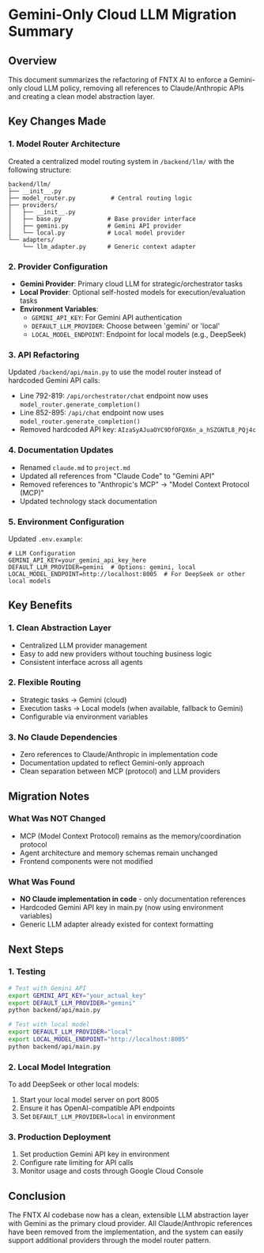 # Gemini-Only Cloud LLM Migration Summary

## Overview
This document summarizes the refactoring of FNTX AI to enforce a Gemini-only cloud LLM policy, removing all references to Claude/Anthropic APIs and creating a clean model abstraction layer.

## Key Changes Made

### 1. Model Router Architecture
Created a centralized model routing system in `/backend/llm/` with the following structure:
```
backend/llm/
├── __init__.py
├── model_router.py          # Central routing logic
├── providers/
│   ├── __init__.py
│   ├── base.py             # Base provider interface
│   ├── gemini.py           # Gemini API provider
│   └── local.py            # Local model provider
└── adapters/
    └── llm_adapter.py      # Generic context adapter
```

### 2. Provider Configuration
- **Gemini Provider**: Primary cloud LLM for strategic/orchestrator tasks
- **Local Provider**: Optional self-hosted models for execution/evaluation tasks
- **Environment Variables**:
  - `GEMINI_API_KEY`: For Gemini API authentication
  - `DEFAULT_LLM_PROVIDER`: Choose between 'gemini' or 'local'
  - `LOCAL_MODEL_ENDPOINT`: Endpoint for local models (e.g., DeepSeek)

### 3. API Refactoring
Updated `/backend/api/main.py` to use the model router instead of hardcoded Gemini API calls:
- Line 792-819: `/api/orchestrator/chat` endpoint now uses `model_router.generate_completion()`
- Line 852-895: `/api/chat` endpoint now uses `model_router.generate_completion()`
- Removed hardcoded API key: `AIzaSyAJuaOYC9DfOFQX6n_a_hSZGNTL8_PQj4c`

### 4. Documentation Updates
- Renamed `claude.md` to `project.md`
- Updated all references from "Claude Code" to "Gemini API"
- Removed references to "Anthropic's MCP" → "Model Context Protocol (MCP)"
- Updated technology stack documentation

### 5. Environment Configuration
Updated `.env.example`:
```env
# LLM Configuration
GEMINI_API_KEY=your_gemini_api_key_here
DEFAULT_LLM_PROVIDER=gemini  # Options: gemini, local
LOCAL_MODEL_ENDPOINT=http://localhost:8005  # For DeepSeek or other local models
```

## Key Benefits

### 1. Clean Abstraction Layer
- Centralized LLM provider management
- Easy to add new providers without touching business logic
- Consistent interface across all agents

### 2. Flexible Routing
- Strategic tasks → Gemini (cloud)
- Execution tasks → Local models (when available, fallback to Gemini)
- Configurable via environment variables

### 3. No Claude Dependencies
- Zero references to Claude/Anthropic in implementation code
- Documentation updated to reflect Gemini-only approach
- Clean separation between MCP (protocol) and LLM providers

## Migration Notes

### What Was NOT Changed
- MCP (Model Context Protocol) remains as the memory/coordination protocol
- Agent architecture and memory schemas remain unchanged
- Frontend components were not modified

### What Was Found
- **NO Claude implementation in code** - only documentation references
- Hardcoded Gemini API key in main.py (now using environment variables)
- Generic LLM adapter already existed for context formatting

## Next Steps

### 1. Testing
```bash
# Test with Gemini API
export GEMINI_API_KEY="your_actual_key"
export DEFAULT_LLM_PROVIDER="gemini"
python backend/api/main.py

# Test with local model
export DEFAULT_LLM_PROVIDER="local"
export LOCAL_MODEL_ENDPOINT="http://localhost:8005"
python backend/api/main.py
```

### 2. Local Model Integration
To add DeepSeek or other local models:
1. Start your local model server on port 8005
2. Ensure it has OpenAI-compatible API endpoints
3. Set `DEFAULT_LLM_PROVIDER=local` in environment

### 3. Production Deployment
1. Set production Gemini API key in environment
2. Configure rate limiting for API calls
3. Monitor usage and costs through Google Cloud Console

## Conclusion
The FNTX AI codebase now has a clean, extensible LLM abstraction layer with Gemini as the primary cloud provider. All Claude/Anthropic references have been removed from the implementation, and the system can easily support additional providers through the model router pattern.